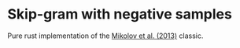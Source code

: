 # Skip-gram with negative samples

Pure rust implementation of the [Mikolov et al. (2013)](https://arxiv.org/abs/1301.3781) classic.
